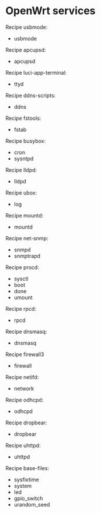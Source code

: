 
OpenWrt services
================

Recipe usbmode:
- usbmode

Recipe apcupsd:
- apcupsd

Recipe luci-app-terminal:
- ttyd

Recipe ddns-scripts:
- ddns

Recipe fstools:
- fstab

Recipe busybox:
- cron
- sysntpd

Recipe lldpd:
- lldpd

Recipe ubox:
- log

Recipe mountd:
- mountd

Recipe net-snmp:
- snmpd
- snmptrapd

Recipe procd:
- sysctl
- boot
- done
- umount

Recipe rpcd:
- rpcd

Recipe dnsmasq:
- dnsmasq

Recipe firewall3
- firewall

Recipe netifd:
- network

Recipe odhcpd:
- odhcpd

Recipe dropbear:
- dropbear

Recipe uhttpd:
- uhttpd

Recipe base-files:
- sysfixtime
- system
- led
- gpio_switch
- urandom_seed
